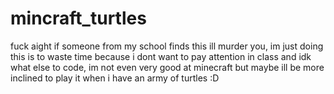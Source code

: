 # mincraft_turtles
fuck
aight if someone from my school finds this ill murder you,
im just doing this is to waste time because i dont want to pay attention in class
and idk what else to code, im not even very good at minecraft but maybe
ill be more inclined to play it when i have an army of turtles :D
